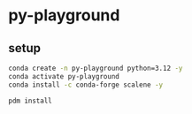 # py-playground

## setup

```sh
conda create -n py-playground python=3.12 -y
conda activate py-playground
conda install -c conda-forge scalene -y
```

```sh
pdm install
```
